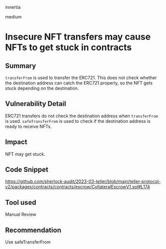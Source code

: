 innertia

medium

# Insecure NFT transfers may cause NFTs to get stuck in contracts

## Summary
`transferFrom` is used to transfer the ERC721. This does not check whether the destination address can catch the ERC721 properly, so the NFT gets stuck depending on the destination.
## Vulnerability Detail
ERC721 transfers do not check the destination address when `transferFrom` is used. `safeTransferFrom` is used to check if the destination address is ready to receive NFTs.
## Impact
NFT may get stuck.
## Code Snippet
https://github.com/sherlock-audit/2023-03-teller/blob/main/teller-protocol-v2/packages/contracts/contracts/escrow/CollateralEscrowV1.sol#L174
## Tool used

Manual Review

## Recommendation
Use safeTransferFrom
